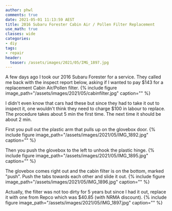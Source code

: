 ```yaml
---
author: phwl
comments: true
date: 2021-05-01 11:13:59 AEST
title: 2016 Subaru Forester Cabin Air / Pollen Filter Replacement
use_math: true
classes: wide
categories:
- diy
tags:
- repair
header:
  teaser: /assets/images/2021/05/IMG_1897.jpg
---
```

A few days ago I took our 2016 Subaru Forester for a service. They called me
back with the inspect report below, asking if I wanted to pay $143 for 
a replacement Cabin Air/Pollen filter.
{% include figure image_path="/assets/images/2021/05/cabinfilter.jpg" caption="" %}

I didn't even know that cars had these but since they had to take it out to
inspect it, one wouldn't think they need to charge $100 in labour to replace.
The procedure takes about 5 min the first time. The next time it should be
about 2 min.

First you pull out the plastic arm that pulls up on the glovebox door. 
{% include figure image_path="/assets/images/2021/05/IMG_1892.jpg" caption="" %}

Then you push the glovebox to the left to unhook the plastic hinge.
{% include figure image_path="/assets/images/2021/05/IMG_1895.jpg" caption="" %}

The glovebox comes right out and the cabin filter is on the bottom, marked "push". Push the tabs towards each other and slide it out.
{% include figure image_path="/assets/images/2021/05/IMG_1896.jpg" caption="" %}

Actually, the filter was not too dirty for 5 years but since I had it out, replace it with one from Repco which was $40.85 (with NRMA discount).
{% include figure image_path="/assets/images/2021/05/IMG_1897.jpg" caption="" %}
